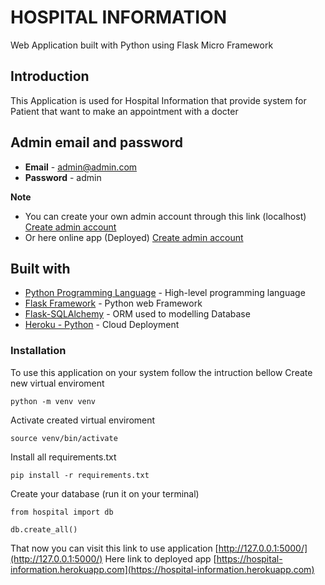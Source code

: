 # HOSPITAL INFORMATION
Web Application built with Python using Flask Micro Framework

## Introduction
This Application is used for Hospital Information that provide system for Patient that want to make an appointment with a docter

## Admin email and password
* **Email** - admin@admin.com
* **Password** - admin

**Note** 
* You can create your own admin account through this link (localhost) [Create admin account](http://127.0.0.1:5000/admin/register/)
* Or here online app (Deployed) [Create admin account](https://hospital-information.herokuapp.com/admin/register)


## Built with
* [Python Programming Language](https://www.python.org/) - High-level programming language
* [Flask Framework](https://flask.palletsprojects.com/en/2.0.x/) - Python web Framework
* [Flask-SQLAlchemy](https://flask-sqlalchemy.palletsprojects.com/en/2.x/) - ORM used to modelling Database
* [Heroku - Python](https://devcenter.heroku.com/categories/python-support) - Cloud Deployment

### Installation
To use this application on your system follow the intruction bellow
Create new virtual enviroment

```
python -m venv venv
```

Activate created virtual enviroment

```
source venv/bin/activate
``` 

Install all requirements.txt
```
pip install -r requirements.txt
```

Create your database (run it on your terminal)
```
from hospital import db

db.create_all()
```

That now you can visit this link to use application [http://127.0.0.1:5000/](http://127.0.0.1:5000/)
Here link to deployed app [https://hospital-information.herokuapp.com](https://hospital-information.herokuapp.com)